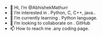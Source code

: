 - 👋 Hi, I’m @AbhishekMathurr
- 👀 I’m interested in . Python, C, C++, java..
- 🌱 I’m currently learning . Python language.
- 💞️ I’m looking to collaborate on . GitHub
- 📫 How to reach me .any coding page.

<!---
AbhishekMathurr/AbhishekMathurr is a ✨ special ✨ repository because its `README.md` (this file) appears on your GitHub profile.
You can click the Preview link to take a look at your changes.
--->
